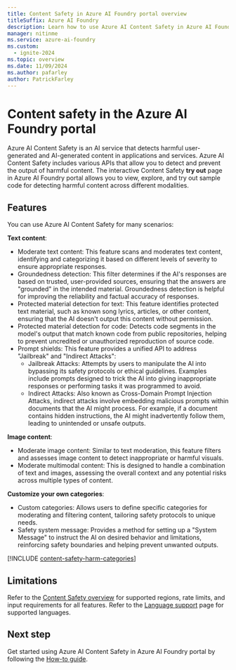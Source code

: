 ```yaml
---
title: Content Safety in Azure AI Foundry portal overview
titleSuffix: Azure AI Foundry
description: Learn how to use Azure AI Content Safety in Azure AI Foundry portal to detect harmful user-generated and AI-generated content in applications and services.
manager: nitinme
ms.service: azure-ai-foundry
ms.custom:
  - ignite-2024
ms.topic: overview
ms.date: 11/09/2024
ms.author: pafarley
author: PatrickFarley
---
```


# Content safety in the Azure AI Foundry portal

Azure AI Content Safety is an AI service that detects harmful user-generated and AI-generated content in applications and services. Azure AI Content Safety includes various APIs that allow you to detect and prevent the output of harmful content. The interactive Content Safety **try out** page in Azure AI Foundry portal allows you to view, explore, and try out sample code for detecting harmful content across different modalities. 

## Features 

You can use Azure AI Content Safety for many scenarios: 

**Text content**: 
- Moderate text content: This feature scans and moderates text content, identifying and categorizing it based on different levels of severity to ensure appropriate responses. 
- Groundedness detection: This filter determines if the AI's responses are based on trusted, user-provided sources, ensuring that the answers are "grounded" in the intended material. Groundedness detection is helpful for improving the reliability and factual accuracy of responses. 
- Protected material detection for text: This feature identifies protected text material, such as known song lyrics, articles, or other content, ensuring that the AI doesn't output this content without permission. 
- Protected material detection for code: Detects code segments in the model's output that match known code from public repositories, helping to prevent uncredited or unauthorized reproduction of source code. 
- Prompt shields: This feature provides a unified API to address "Jailbreak" and "Indirect Attacks": 
    - Jailbreak Attacks: Attempts by users to manipulate the AI into bypassing its safety protocols or ethical guidelines. Examples include prompts designed to trick the AI into giving inappropriate responses or performing tasks it was programmed to avoid. 
    - Indirect Attacks: Also known as Cross-Domain Prompt Injection Attacks, indirect attacks involve embedding malicious prompts within documents that the AI might process. For example, if a document contains hidden instructions, the AI might inadvertently follow them, leading to unintended or unsafe outputs. 

**Image content**: 
- Moderate image content: Similar to text moderation, this feature filters and assesses image content to detect inappropriate or harmful visuals. 
- Moderate multimodal content: This is designed to handle a combination of text and images, assessing the overall context and any potential risks across multiple types of content. 

**Customize your own categories**: 
- Custom categories: Allows users to define specific categories for moderating and filtering content, tailoring safety protocols to unique needs. 
- Safety system message: Provides a method for setting up a "System Message" to instruct the AI on desired behavior and limitations, reinforcing safety boundaries and helping prevent unwanted outputs. 

[!INCLUDE [content-safety-harm-categories](../includes/content-safety-harm-categories.md)]

## Limitations

Refer to the [Content Safety overview](/azure/ai-services/content-safety/overview) for supported regions, rate limits, and input requirements for all features. Refer to the [Language support](/azure/ai-services/content-safety/language-support) page for supported languages. 


## Next step 

Get started using Azure AI Content Safety in Azure AI Foundry portal by following the [How-to guide](./how-to/content-safety.md).